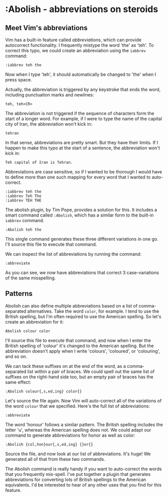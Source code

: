 # :Abolish - abbreviations on steroids

## Meet Vim's abbreviations

Vim has a built-in feature called *abbreviations*, which can provide autocorrect functionality. I frequently mistype the word 'the' as 'teh'. To correct this typo, we could create an abbreviation using the `iabbrev` command:

    :iabbrev teh the

Now when I type 'teh', it should automatically be changed to 'the' when I press space.

Actually, the abbreviation is triggered by any keystroke that ends the word, including punctuation marks and newlines:

    teh, teh<CR>

The abbreviation is not triggered if the sequence of characters form the start of a longer word. For example, if I were to type the name of the capital city of Iran, the abbreviation won't kick in:

    tehran

In that sense, abbreviations are pretty smart. But they have their limits. If I happen to make this typo at the start of a sentence, the abbreviation won't kick in:

    Teh capital of Iran is Tehran.

Abbreviations are case sensitive, so if I wanted to be thorough I would have to define more than one such mapping for every word that I wanted to auto-correct.

    :iabbrev teh the
    :iabbrev Teh The
    :iabbrev TEH THE

The abolish plugin, by Tim Pope, provides a solution for this. It includes a smart command called `:Abolish`, which has a similar form to the built-in `iabbrev` command. 

    :Abolish teh the

This single command generates these three different variations in one go. I'll source this file to execute that command. 

We can inspect the list of abbreviations by running the command:

    :abbreviate

As you can see, we now have abbreviations that correct 3 case-variations of the same misspelling.

## Patterns

Abolish can also define multiple abbreviations based on a list of comma-separated alternatives. Take the word `color`, for example. I tend to use the British spelling, but I'm often required to use the American spelling. So let's create an abbreviation for it:

    Abolish colour color

I'll source this file to execute that command, and now when I enter the British spelling of 'colour' it's changed to the American spelling. But the abbreviation doesn't apply when I write 'colours', 'coloured', or 'colouring', and so on.

We can tack these suffixes on at the end of the word, as a comma-separated list within a pair of braces. We could spell out the same list of suffixes on the right-hand side too, but an empty pair of braces has the same effect:

    :Abolish colour{,s,ed,ing} color{}

Let's source the file again. Now Vim will auto-correct all of the variations of the word `colour` that we specified. Here's the full list of abbreviations:

    :abbreviate

The word 'honour' follows a similar pattern. The British spelling includes the letter 'u', whereas the American spelling does not. We could adapt our command to generate abbreviations for honor as well as color:

    :Abolish {col,hon}our{,s,ed,ing} {}or{}

Source the file, and now look at our list of abbreviations. It's huge! We generated all of that from these two commands.

The Abolish command is really handy if you want to auto-correct the words that you frequently mis-spell. I've put together a plugin that generates abbreviations for converting lots of British spellings to the American equivalents. I'd be interested to hear of any other uses that you find for this feature.
